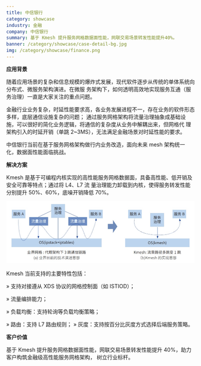```yaml
---
title: 中信银行
category: showcase
industry: 金融
company: 中信银行
summary: 基于 Kmesh 提升服务网格数据面性能，网联交易场景转发性能提升40%。
banner: /category/showcase/case-detail-bg.jpg
img: /category/showcase/finance.png
---
```






**应用背景**

随着应用场景的复杂和信息规模的爆炸式发展，现代软件逐步从传统的单体系统向分布式、微服务架构演进。在微服
务架构下，如何透明高效地实现服务互通（服务治理）一直是大家关注的重点问题。

金融行业业务复杂，时延性能要求高，各业务发展进程不一，存在业务的软件形态多样，底层通信设施复杂的问题；
通过服务网格架构将流量治理抽象成基础设施，可以很好的简化业务逻辑，将通信的复杂度从业务中解耦出来，但网格代
理架构引入的时延开销（单跳 2\~3MS），无法满足金融场景对时延性能的要求。

中信银行当前在基于服务网格架构做行内业务改造，面向未来 mesh
架构统一化，数据面性能面临挑战。

**解决方案**

Kmesh
是基于可编程内核实现的高性能服务网格数据面，具备高性能、低开销及安全可靠等特点；通过将
L4、L7 流 量治理能力卸载到内核，使得服务转发性能分别提升
50%、60%，底噪开销降低 70%。

![](./media/image1.png)

Kmesh 当前支持的主要特性包括：

» 支持对接遵从 XDS 协议的网格控制面（如 ISTIOD）；

» 流量编排能力；

» 负载均衡：支持轮询等负载均衡策略；

» 路由：支持 L7 路由规则； »
灰度：支持按百分比灰度方式选择后端服务策略。

**客户价值**

基于 Kmesh 提升服务网格数据面性能，网联交易场景转发性能提升
40%，助力客户构筑金融级高性能服务网格架构， 树立行业标杆。
